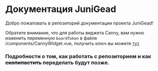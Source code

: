 # Документация JuniGead

Добро пожаловать в репозиторий документации проекта JuniGead!

Обратите внимание, что для работы виджета Canny, вам нужно изменить переменную `boardToken`
в файле /components/CannyWidget.vue, получить ключ вы можете 
[тут](https://developers.canny.io/install/widget/web).

### Подробности о том, как работать с репозиторием и как ~~скопипастить~~ переделать будут позже.
